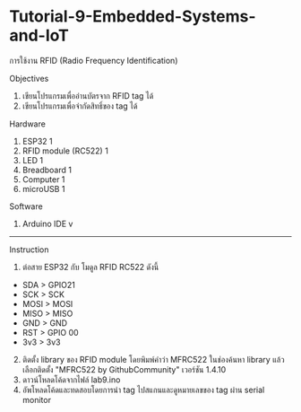 # Tutorial-9-Embedded-Systems-and-IoT
การใช้งาน RFID (Radio Frequency Identification)


Objectives
1. เขียนโปรแกรมเพื่ออ่านบัตรจาก RFID tag ได้
2. เขียนโปรแกรมเพื่อจำกัดสิทธิ์ของ tag ได้

Hardware
1.	ESP32                 1	        
2.	RFID module (RC522)		1
3.  LED                   1
4.	Breadboard            1
5.	Computer	            1
6.	microUSB	            1 

Software
1. Arduino IDE v
--------------------
Instruction

1. ต่อสาย ESP32 กับ โมดูล RFID RC522 ดังนี้
  - SDA > GPIO21
  - SCK > SCK
  - MOSI > MOSI
  - MISO > MISO
  - GND > GND
  - RST > GPIO 00
  - 3v3 > 3v3
2. ติดตั้ง library ของ RFID module โดยพิมพ์คำว่า MFRC522 ในช่องค้นหา library แล้วเลือกติดตั้ง "MFRC522 by GithubCommunity" เวอร์ชัน 1.4.10
3. ดาวน์โหลดโค้ดจากไฟล์ lab9.ino
4. อัพโหลดโค้ดและทดสอบโดยการนำ tag ไปสแกนและดูหมายเลขของ tag ผ่าน serial monitor



